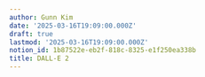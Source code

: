 ```yaml
---
author: Gunn Kim
date: '2025-03-16T19:09:00.000Z'
draft: true
lastmod: '2025-03-16T19:09:00.000Z'
notion_id: 1b87522e-eb2f-818c-8325-e1f250ea338b
title: DALL-E 2
---
```



